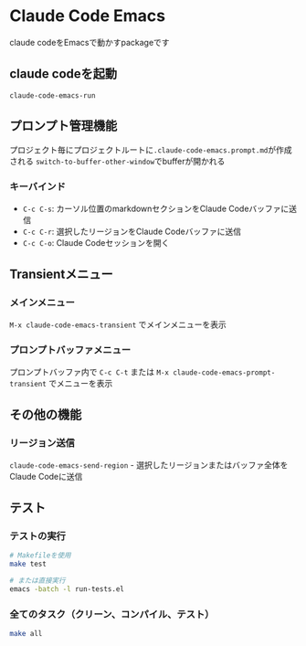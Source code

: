 # Claude Code Emacs
claude codeをEmacsで動かすpackageです

## claude codeを起動
`claude-code-emacs-run`

## プロンプト管理機能
プロジェクト毎にプロジェクトルートに`.claude-code-emacs.prompt.md`が作成される
`switch-to-buffer-other-window`でbufferが開かれる

### キーバインド
- `C-c C-s`: カーソル位置のmarkdownセクションをClaude Codeバッファに送信
- `C-c C-r`: 選択したリージョンをClaude Codeバッファに送信
- `C-c C-o`: Claude Codeセッションを開く

## Transientメニュー
### メインメニュー
`M-x claude-code-emacs-transient` でメインメニューを表示

### プロンプトバッファメニュー
プロンプトバッファ内で `C-c C-t` または `M-x claude-code-emacs-prompt-transient` でメニューを表示

## その他の機能
### リージョン送信
`claude-code-emacs-send-region` - 選択したリージョンまたはバッファ全体をClaude Codeに送信

## テスト
### テストの実行
```bash
# Makefileを使用
make test

# または直接実行
emacs -batch -l run-tests.el
```

### 全てのタスク（クリーン、コンパイル、テスト）
```bash
make all
```
